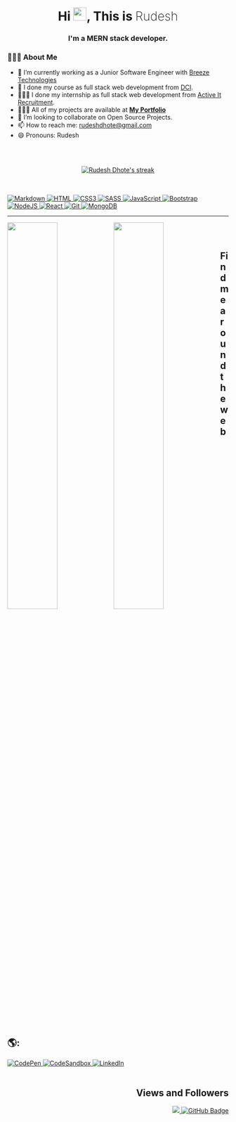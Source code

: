 <h1 align="center" >
    <span>Hi</span>
    <img src="https://raw.githubusercontent.com/MartinHeinz/MartinHeinz/master/wave.gif" width="30px">, 
    <span>This is</span> 
    <span style="font-weight: 200">Rudesh</span>
</h1>

<h3 align="center" >I'm a MERN stack developer.</h3>

### 🙋🏾‍♂️ About Me

-   🔭 I’m currently working as a Junior Software Engineer with [Breeze Technologies](https://www.breeze-technologies.de/)
-   🌱 I done my course as full stack web development from [DCI](https://github.com/DigitalCareerInstitute).
-   👨🏻‍💼 I done my internship as full stack web development from [Active It Recruitment](https://active-it-recruitment.com/).
-   👨🏾‍💻 All of my projects are available at **[My Portfolio](https://happy-curie-f9396c.netlify.app/)**
-   👯 I’m looking to collaborate on Open Source Projects.
-   📫 How to reach me: rudeshdhote@gmail.com
-   😄 Pronouns: Rudesh

<br/>
<br/>

<p align="center">
    <a href="https://github.com/Rudhesh/github-readme-streak-stats">
        <img title="🔥 Get streak stats for your profile at git.io/streak-stats" 
             alt="Rudesh Dhote's streak" 
             src="http://github-readme-streak-stats.herokuapp.com/?user=Rudhesh&theme=neon-dark&hide_border=true&date_format=j%20M%5B%20Y%5D"/>
    </a>
</p>

<br/>

<br/>

<a href="https://www.markdownguide.org">
        <img src="https://img.shields.io/badge/markdown-%23000000.svg?style=for-the-badge&logo=markdown&logoColor=white" 
             alt="Markdown">
</a>
<a href="https://developer.mozilla.org/de/docs/Web/HTML">
        <img src="https://img.shields.io/badge/html5-%23E34F26.svg?style=for-the-badge&logo=html5&logoColor=white" 
             alt="HTML">
</a>
<a href="https://www.w3.org/Style/CSS/">
        <img src="https://img.shields.io/badge/css3-%231572B6.svg?style=for-the-badge&logo=css3&logoColor=white" 
             alt="CSS3">
</a>
<a href="https://sass-lang.com">
        <img src="https://img.shields.io/badge/SASS-hotpink.svg?style=for-the-badge&logo=SASS&logoColor=white" 
             alt="SASS">
</a>
<a href="https://www.javascript.com">
        <img src="https://img.shields.io/badge/javascript-%23323330.svg?style=for-the-badge&logo=javascript&logoColor=%23F7DF1E" 
             alt="JavaScript">
</a>
<a href="https://getbootstrap.com">
        <img src="https://img.shields.io/badge/bootstrap-%23563D7C.svg?style=for-the-badge&logo=bootstrap&logoColor=white" 
             alt="Bootstrap">
</a>
<a href="https://nodejs.org/en/">
        <img src="https://img.shields.io/badge/node.js-6DA55F?style=for-the-badge&logo=node.js&logoColor=white" 
             alt="NodeJS">
</a>
<a href="https://reactjs.org">
        <img src="https://img.shields.io/badge/react-%2320232a.svg?style=for-the-badge&logo=react&logoColor=%2361DAFB" 
             alt="React">
</a>
<a href="https://git-scm.com">
        <img src="https://img.shields.io/badge/git-%23F05033.svg?style=for-the-badge&logo=git&logoColor=white" 
             alt="Git">
</a>
<a href="https://www.mongodb.com">
        <img src="https://img.shields.io/badge/MongoDB-%234ea94b.svg?style=for-the-badge&logo=mongodb&logoColor=white" 
             alt="MongoDB">
</a>

---

  <img align="left" width="47.5%" src="https://github-readme-stats.vercel.app/api?username=Rudhesh&show_icons=true&theme=radical&hide_border=true" />
  <img align="left" width="47.5%" src="https://github-readme-stats.vercel.app/api/top-langs/?username=Rudhesh&layout=compact&theme=radical&hide_border=true" />

<br/>
<br/>

## Find me around the web 🌎:


<a href="https://codepen.io/rudesh/pens/public">
        <img src="https://img.shields.io/badge/CodePen-white?style=for-the-badge&logo=codepen&logoColor=black" 
             alt="CodePen">
</a>
<a href="https://codesandbox.io/u/rudesh">
        <img src="https://img.shields.io/badge/Codesandbox-040404?style=for-the-badge&logo=codesandbox&logoColor=DBDBDB" 
             alt="CodeSandbox">
</a>

<a href="https://www.linkedin.com/in/rudesh-dhote-a00a22208/">
        <img src="https://img.shields.io/badge/linkedin-%230077B5.svg?style=for-the-badge&logo=linkedin&logoColor=white" 
             alt="LinkedIn">
</a>

<br/>
<br/>

<h2 align="right">Views and Followers</h2>
<p align="right">
    <a href="https://github.com/Meghna-DAS/github-profile-views-counter">
        <img src="https://komarev.com/ghpvc/?username=SubhamRaoniar28">
    </a>
    <a href="https://github.com/Rudhesh?tab=followers">
        <img src="https://img.shields.io/github/followers/Rudhesh?label=Followers&style=social" 
             alt="GitHub Badge">
    </a>
</p>
